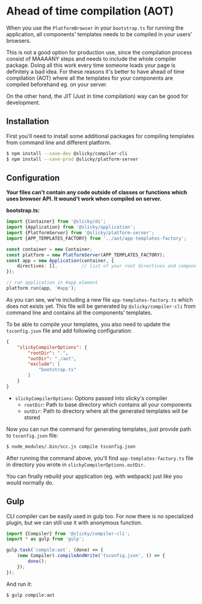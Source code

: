 # Ahead of time compilation (AOT)

When you use the `PlatformBrowser` in your `bootstrap.ts` for running the application, all components' templates 
needs to be compiled in your users' browsers. 

This is not a good option for production use, since the compilation process consist of MAAAANY steps and needs to 
include the whole compiler package. Doing all this work every time someone loads your page is definitely a bad idea.
For these reasons it's better to have ahead of time compilation (AOT) where all the templates for your components are 
compiled beforehand eg. on your server. 

On the other hand, the JIT (Just in time compilation) way can be good for development.

## Installation

First you'll need to install some additional packages for compiling templates from command line and different platform.

```bash
$ npm install --save-dev @slicky/compiler-cli
$ npm install --save-prod @slicky/platform-server
```

## Configuration

**Your files can't contain any code outside of classes or functions which uses browser API. It wound't work when 
compiled on server.**

**bootstrap.ts:**

```typescript
import {Container} from '@slicky/di';
import {Application} from '@slicky/application';
import {PlatformServer} from '@slicky/platform-server';
import {APP_TEMPLATES_FACTORY} from '../aot/app-templates-factory';

const container = new Container;
const platform = new PlatformServer(APP_TEMPLATES_FACTORY);
const app = new Application(container, {
	directives: [],			// list of your root directives and components
});

// run application in #app element
platform.run(app, '#app');
```

As you can see, we're including a new file `app-templates-factory.ts` which does not exists yet. This file will be 
generated by `@slicky/compiler-cli` from command line and contains all the components' templates.

To be able to compile your templates, you also need to update the `tsconfig.json` file and add following configuration:

```json
{
	"slickyCompilerOptions": {
		"rootDir": ".",
		"outDir": "./aot",
		"exclude": [
			"bootstrap.ts"
		]
	}
}
```

* `slickyCompilerOptions`: Options passed into slicky's compiler
	+ `rootDir`: Path to base directory which contains all your components
	+ `outDir`: Path to directory where all the generated templates will be stored
	
Now you can run the command for generating templates, just provide path to `tsconfig.json` file:

```bash
$ node_modules/.bin/scc.js compile tsconfig.json
```

After running the command above, you'll find `app-templates-factory.ts` file in directory you wrote in 
`slickyCompilerOptions.outDir`.

You can finally rebuild your application (eg. with webpack) just like you would normally do.

## Gulp

CLI compiler can be easily used in gulp too. For now there is no specialized plugin, but we can still use it with 
anonymous function.

```typescript
import {Compiler} from '@slicky/compiler-cli';
import * as gulp from 'gulp';

gulp.task(`compile:aot`, (done) => {
	(new Compiler).compileAndWrite('tsconfig.json', () => {
		done();
	});
});
```

And run it:

```bash
$ gulp compile:aot
```
